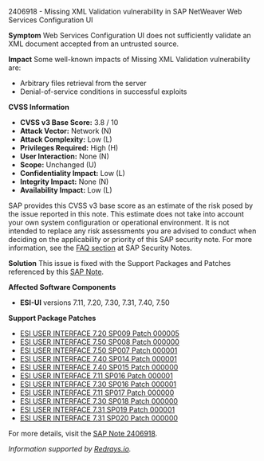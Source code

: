 2406918 - Missing XML Validation vulnerability in SAP NetWeaver Web Services Configuration UI

**Symptom**
Web Services Configuration UI does not sufficiently validate an XML document accepted from an untrusted source.

**Impact**
Some well-known impacts of Missing XML Validation vulnerability are:
- Arbitrary files retrieval from the server
- Denial-of-service conditions in successful exploits

**CVSS Information**
- **CVSS v3 Base Score:** 3.8 / 10
- **Attack Vector:** Network (N)
- **Attack Complexity:** Low (L)
- **Privileges Required:** High (H)
- **User Interaction:** None (N)
- **Scope:** Unchanged (U)
- **Confidentiality Impact:** Low (L)
- **Integrity Impact:** None (N)
- **Availability Impact:** Low (L)

SAP provides this CVSS v3 base score as an estimate of the risk posed by the issue reported in this note. This estimate does not take into account your own system configuration or operational environment. It is not intended to replace any risk assessments you are advised to conduct when deciding on the applicability or priority of this SAP security note. For more information, see the [FAQ section](https://me.sap.com/support/sap-security-notes) at SAP Security Notes.

**Solution**
This issue is fixed with the Support Packages and Patches referenced by this [SAP Note](https://me.sap.com/notes/2406918).

**Affected Software Components**
- **ESI-UI** versions 7.11, 7.20, 7.30, 7.31, 7.40, 7.50

**Support Package Patches**
- [ESI USER INTERFACE 7.20 SP009 Patch 000005](https://me.sap.com/sap/support/swdc/notes?cvnr=01200615320200012958&support_package=SP009&patch_level=000005)
- [ESI USER INTERFACE 7.50 SP008 Patch 000000](https://me.sap.com/sap/support/swdc/notes?cvnr=73554900100200001565&support_package=SP008&patch_level=000000)
- [ESI USER INTERFACE 7.50 SP007 Patch 000001](https://me.sap.com/sap/support/swdc/notes?cvnr=73554900100200001565&support_package=SP007&patch_level=000001)
- [ESI USER INTERFACE 7.40 SP014 Patch 000001](https://me.sap.com/sap/support/swdc/notes?cvnr=67838200100200019674&support_package=SP014&patch_level=000001)
- [ESI USER INTERFACE 7.40 SP015 Patch 000000](https://me.sap.com/sap/support/swdc/notes?cvnr=67838200100200019674&support_package=SP015&patch_level=000000)
- [ESI USER INTERFACE 7.11 SP016 Patch 000001](https://me.sap.com/sap/support/swdc/notes?cvnr=01200615320200011049&support_package=SP016&patch_level=000001)
- [ESI USER INTERFACE 7.30 SP016 Patch 000001](https://me.sap.com/sap/support/swdc/notes?cvnr=01200615320200015027&support_package=SP016&patch_level=000001)
- [ESI USER INTERFACE 7.11 SP017 Patch 000000](https://me.sap.com/sap/support/swdc/notes?cvnr=01200615320200011049&support_package=SP017&patch_level=000000)
- [ESI USER INTERFACE 7.30 SP018 Patch 000000](https://me.sap.com/sap/support/swdc/notes?cvnr=01200615320200015027&support_package=SP018&patch_level=000000)
- [ESI USER INTERFACE 7.31 SP019 Patch 000001](https://me.sap.com/sap/support/swdc/notes?cvnr=01200314690200014270&support_package=SP019&patch_level=000001)
- [ESI USER INTERFACE 7.31 SP020 Patch 000000](https://me.sap.com/sap/support/swdc/notes?cvnr=01200314690200014270&support_package=SP020&patch_level=000000)

For more details, visit the [SAP Note 2406918](https://me.sap.com/notes/2406918).

*Information supported by [Redrays.io](https://redrays.io).*